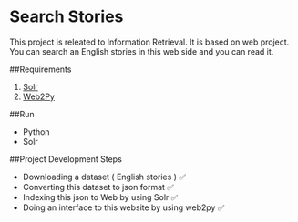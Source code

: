 
# Search Stories
This project is releated to Information Retrieval. It is based on web project. You can search an English stories in this web side and you can read it. 

##Requirements

1. [Solr](http://lucene.apache.org/solr/)
2. [Web2Py](http://www.web2py.com/)


##Run

* Python
* Solr

##Project Development Steps

* Downloading a dataset ( English stories ) :white_check_mark:
* Converting this dataset to json format :white_check_mark:
* Indexing this json to Web by using Solr :white_check_mark:
* Doing an interface to this website by using web2py :white_check_mark:

